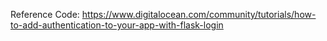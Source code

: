 Reference Code:
https://www.digitalocean.com/community/tutorials/how-to-add-authentication-to-your-app-with-flask-login
